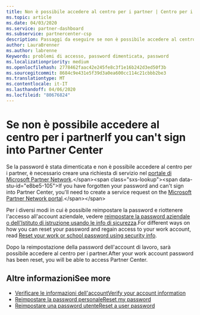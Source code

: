 ```yaml
---
title: Non è possibile accedere al centro per i partner | Centro per i partner
ms.topic: article
ms.date: 04/03/2020
ms.service: partner-dashboard
ms.subservice: partnercenter-csp
description: Passaggi da eseguire se non è possibile accedere al centro per i partner.
author: LauraBrenner
ms.author: labrenne
Keywords: problemi di accesso, password dimenticata, password
ms.localizationpriority: medium
ms.openlocfilehash: 2778462faac42e245fe8c3f1e16b242d3ed50f3b
ms.sourcegitcommit: 8684c9e431e5f39d3a0ea600cc114c21cbbb2be3
ms.translationtype: MT
ms.contentlocale: it-IT
ms.lasthandoff: 04/06/2020
ms.locfileid: "80676824"
---
```

# <a name="if-you-cant-sign-into-partner-center"></a><span data-ttu-id="e8be5-104">Se non è possibile accedere al centro per i partner</span><span class="sxs-lookup"><span data-stu-id="e8be5-104">If you can't sign into Partner Center</span></span>

<span data-ttu-id="e8be5-105">Se la password è stata dimenticata e non è possibile accedere al centro per i partner, è necessario creare una richiesta di servizio nel [portale di Microsoft Partner Network](https://docs.microsoft.com/microsoft-365/admin/contact-support-for-business-products?view=o365-worldwide&tabs=phone#ID0EAADAAA=Phone_support_).</span><span class="sxs-lookup"><span data-stu-id="e8be5-105">If you have forgotten your password and can't sign into Partner Center, you'll need to create a service request on the [Microsoft Partner Network portal](https://docs.microsoft.com/microsoft-365/admin/contact-support-for-business-products?view=o365-worldwide&tabs=phone#ID0EAADAAA=Phone_support_).</span></span> 

<span data-ttu-id="e8be5-106">Per i diversi modi in cui è possibile reimpostare la password e riottenere l'accesso all'account aziendale, vedere [reimpostare la password aziendale o dell'Istituto di istruzione usando le info di sicurezza](https://docs.microsoft.com/azure/active-directory/user-help/active-directory-passwords-update-your-own-password#how-to-change-your-password).</span><span class="sxs-lookup"><span data-stu-id="e8be5-106">For different ways on how you can reset your password and regain access to your work account, read [Reset your work or school password using security info](https://docs.microsoft.com/azure/active-directory/user-help/active-directory-passwords-update-your-own-password#how-to-change-your-password).</span></span>

<span data-ttu-id="e8be5-107">Dopo la reimpostazione della password dell'account di lavoro, sarà possibile accedere al centro per i partner.</span><span class="sxs-lookup"><span data-stu-id="e8be5-107">After your work account password has been reset, you will be able to access Partner Center.</span></span> 

## <a name="see-more"></a><span data-ttu-id="e8be5-108">Altre informazioni</span><span class="sxs-lookup"><span data-stu-id="e8be5-108">See more</span></span>

- [<span data-ttu-id="e8be5-109">Verificare le informazioni dell'account</span><span class="sxs-lookup"><span data-stu-id="e8be5-109">Verify your account information</span></span>](verification-responses.md)
- [<span data-ttu-id="e8be5-110">Reimpostare la password personale</span><span class="sxs-lookup"><span data-stu-id="e8be5-110">Reset my password</span></span>](reset-my-pasword.md)
- [<span data-ttu-id="e8be5-111">Reimpostare una password utente</span><span class="sxs-lookup"><span data-stu-id="e8be5-111">Reset a user password</span></span>](reset-a-user-password.md)

